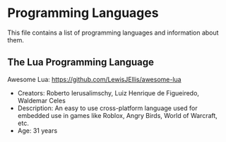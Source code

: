# Programming Languages
This file contains a list of programming languages and information about them.

## The Lua Programming Language
Awesome Lua: https://github.com/LewisJEllis/awesome-lua
- Creators: Roberto Ierusalimschy, Luiz Henrique de Figueiredo, Waldemar Celes
- Description: An easy to use cross-platform language used for embedded use in games like Roblox, Angry Birds, World of Warcraft, etc.
- Age: 31 years
